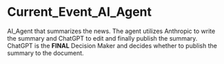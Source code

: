 # Current_Event_AI_Agent
AI_Agent that summarizes the news. The agent utilizes Anthropic to write the summary and ChatGPT to edit and finally publish the summary. ChatGPT is the **FINAL** Decision Maker and decides whether to publish the summary to the document.
